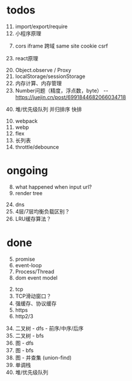 # todos

<!-- 浏览器原理 -->
11. import/export/require
21. 小程序原理

<!-- 安全 -->
7. cors
iframe
跨域
same site cookie
csrf

<!-- react -->
23. react原理

<!-- js底层 -->
20. Object.observe / Proxy
22. localStorage/sessionStorage
30. 内存计算、内存管理
31. Number问题（精度，浮点数，byte） -- https://juejin.cn/post/6991844682066034718

<!-- 算法 -->
40. 堆/优先级队列
并归排序
快排

<!-- 低优 -->
10. webpack
15. webp
16. flex
17. 长列表
19. throttle/debounce

# ongoing
<!-- 浏览器原理 -->
8. what happened when input url?
12. render tree

<!-- 网络 -->
24. dns
25. 4层/7层均衡负载区别？
13. LRU缓存算法？


# done
5. promise
6. event-loop
9. Process/Thread
33. dom event model

<!-- 网络 -->
2. tcp
14. TCP滑动窗口？
18. 强缓存、协议缓存
4. https
1. http2/3

<!-- 算法 -->
34. 二叉树 - dfs - 前序/中序/后序 
35. 二叉树 - bfs
36. 图 - dfs
37. 图 - bfs
38. 图 - 并查集 (union-find)
39. 单调栈
40. 堆/优先级队列